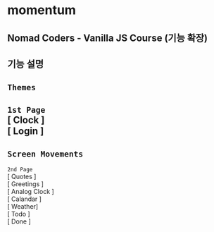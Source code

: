 # momentum

Nomad Coders - Vanilla JS Course (기능 확장)
---
## 기능 설명

`Themes`
---
`1st Page`<br>
[ Clock ]<br>
[ Login ]<br>
---
`Screen Movements`
---
`2nd Page`<br>
[ Quotes ]<br>
[ Greetings ]<br>
[ Analog Clock ]<br>
[ Calandar ]<br>
[ Weather]<br>
[ Todo ]<br>
[ Done ]<br>